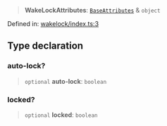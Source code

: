 > **WakeLockAttributes**: [`BaseAttributes`](/PUBLIC_PATH/type-aliases/BaseAttributes.md) & `object`

Defined in: [wakelock/index.ts:3](https://github.com/rossrobino/components/blob/main/packages/drab/src/wakelock/index.ts#L3)

## Type declaration

### auto-lock?

> `optional` **auto-lock**: `boolean`

### locked?

> `optional` **locked**: `boolean`
